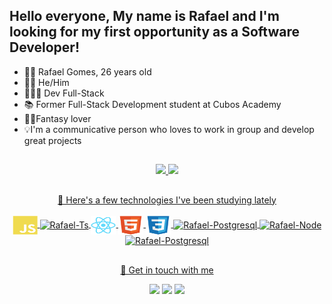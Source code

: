 ## Hello everyone, My name is Rafael and I'm looking for my first opportunity as a Software Developer!

- 🧔🏻 Rafael Gomes, 26 years old
- 🏳️‍🌈 He/Him 
- 👨🏻‍💻 Dev Full-Stack
- 📚 Former Full-Stack Development student at Cubos Academy
- 🧝🏻Fantasy lover
- 💡I'm a communicative person who loves to work in group and develop great projects

##
<div align="center">
  <a href="https://github.com/rafaelsgms">
  <img height="140em" src="https://github-readme-stats.vercel.app/api?username=rafaelsgms&show_icons=true&theme=dark&include_all_commits=true&count_private=true"/>
  <img height="140em" src="https://github-readme-stats.vercel.app/api/top-langs/?username=rafaelsgms&layout=compact&langs_count=7&theme=dark"/>
</div>
  
  ##
  <div align="center">
    🌱 Here's a few technologies I've been studying lately
 <div style="display: inline_block"><br>
  <img align="center" alt="Rafael-Js" height="30" width="40" src="https://raw.githubusercontent.com/devicons/devicon/master/icons/javascript/javascript-plain.svg">
   <img align="center" alt="Rafael-Ts" height="30" width="40" src="https://cdn.jsdelivr.net/gh/devicons/devicon/icons/typescript/typescript-plain.svg" />
  <img align="center" alt="Rafael-React" height="30" width="40" src="https://raw.githubusercontent.com/devicons/devicon/master/icons/react/react-original.svg">
  <img align="center" alt="Rafael-HTML" height="30" width="40" src="https://raw.githubusercontent.com/devicons/devicon/master/icons/html5/html5-original.svg">
  <img align="center" alt="Rafael-CSS" height="30" width="40" src="https://raw.githubusercontent.com/devicons/devicon/master/icons/css3/css3-original.svg">
  <img align="center" alt="Rafael-Postgresql" height="30" width="40" src="https://cdn.jsdelivr.net/gh/devicons/devicon/icons/git/git-original.svg">
  <img align="center" alt="Rafael-Node" height="80" width="80" src="https://cdn.jsdelivr.net/gh/devicons/devicon/icons/nodejs/nodejs-original-wordmark.svg">
  <img align="center" alt="Rafael-Postgresql" height="30" width="40" src="https://cdn.jsdelivr.net/gh/devicons/devicon/icons/postgresql/postgresql-original-wordmark.svg">                 
</div>
  </div>
  
  ##
  <div align="center">
    <p>📨 Get in touch with me</p>
     <a href="https://www.linkedin.com/in/rafael-silva-gomes/" target="_blank"><img src="https://img.shields.io/badge/-LinkedIn-%230077B5?style=for-the-badge&logo=linkedin&logoColor=white" target="_blank"></a>
  <a href = "mailto:rafael-silva-gomes@hotmail.com"><img src="https://img.shields.io/badge/Microsoft_Outlook-0078D4?style=for-the-badge&logo=microsoft-outlook&logoColor=white" target="_blank"></a> 
     <a href="https://instagram.com/rafaelsgms" target="_blank"><img src="https://img.shields.io/badge/-Instagram-%23E4405F?style=for-the-badge&logo=instagram&logoColor=white" target="_blank"></a>
  </div>
  


<!--
**rafaelsgms/rafaelsgms** is a ✨ _special_ ✨ repository because its `README.md` (this file) appears on your GitHub profile.

Here are some ideas to get you started:

- 🔭 I’m currently working on ...
- 🌱 I’m currently learning ...
- 👯 I’m looking to collaborate on ...
- 🤔 I’m looking for help with ...
- 💬 Ask me about ...
- 📫 How to reach me: ...
- 😄 Pronouns: ...
- ⚡ Fun fact: ...
-->
